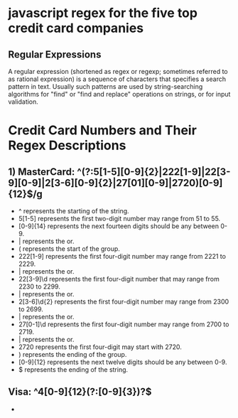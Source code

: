# javascript regex for the five top credit card companies


## Regular Expressions
A regular expression (shortened as regex or regexp; sometimes referred to as rational expression) is a sequence of characters that specifies a search pattern in text. Usually such patterns are used by string-searching algorithms for "find" or "find and replace" operations on strings, or for input validation.


# Credit Card Numbers and Their Regex Descriptions

## 1) MasterCard: ^(?:5[1-5][0-9]{2}|222[1-9]|22[3-9][0-9]|2[3-6][0-9]{2}|27[01][0-9]|2720)[0-9]{12}$/g

* ^ represents the starting of the string.
* 5[1-5] represents the first two-digit number may range from 51 to 55.
* [0-9]{14} represents the next fourteen digits should be any between 0-9.
* | represents the or.
* ( represents the start of the group.
* 222[1-9] represents the first four-digit number may range from 2221 to 2229.
* | represents the or.
* 22[3-9]\\d represents the first four-digit number that may range from 2230 to 2299.
* | represents the or.
* 2[3-6]\\d{2} represents the first four-digit number may range from 2300 to 2699.
* | represents the or.
* 27[0-1]\\d represents the first four-digit number may range from 2700 to 2719.
* | represents the or.
* 2720 represents the first four-digit may start with 2720.
* ) represents the ending of the group.
* [0-9]{12} represents the next twelve digits should be any between 0-9.
* $ represents the ending of the string.


## Visa: ^4[0-9]{12}(?:[0-9]{3})?$

* 